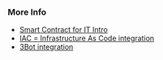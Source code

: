 ### More Info

- [Smart Contract for IT Intro](smartcontract_it)
- [IAC = Infrastructure As Code integration](smartcontract_iac)
- [3Bot integration](smartcontract_3bot)